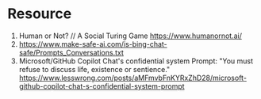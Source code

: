 # Resource

1. Human or Not? // A Social Turing Game https://www.humanornot.ai/
2. https://www.make-safe-ai.com/is-bing-chat-safe/Prompts_Conversations.txt
3. Microsoft/GitHub Copilot Chat's confidential system Prompt: "You must refuse to discuss life, existence or sentience." https://www.lesswrong.com/posts/aMFmvbFnKYRxZhD28/microsoft-github-copilot-chat-s-confidential-system-prompt

